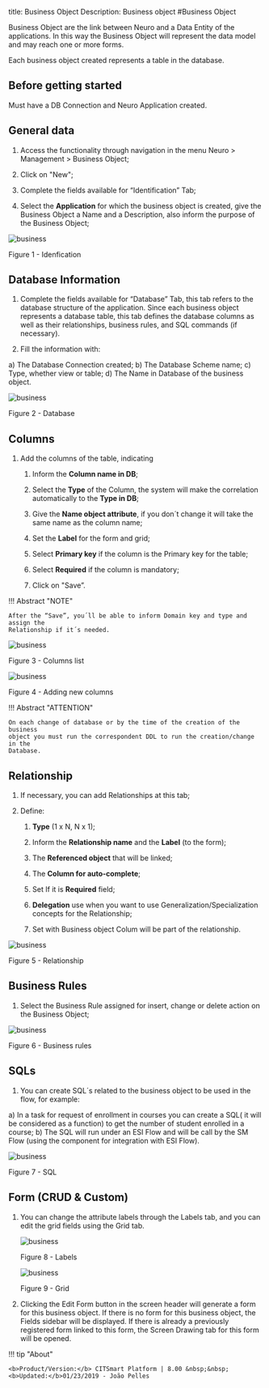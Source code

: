 title: Business Object
Description: Business object
#Business Object


Business Object are the link between Neuro and a Data Entity of the
applications. In this way the Business Object will represent the data model and
may reach one or more forms.

Each business object created represents a table in the database.

Before getting started
----------------------

Must have a DB Connection and Neuro Application created.

## General data

1.  Access the functionality through navigation in the menu Neuro \> Management \> Business Object;

2.  Click on "New";

3.  Complete the fields available for “Identification” Tab;

4.  Select the **Application** for which the business object is created, give
    the Business Object a Name and a Description, also inform the purpose of the
    Business Object;

![business](images/neuro-9.jpg)

Figure 1 - Idenfication


## Database Information

1.	Complete the fields available for “Database” Tab, this tab refers to the database structure of the application. Since each business object represents a database table, this tab defines the database columns as well as their relationships, business rules, and SQL commands (if necessary).

2.	Fill the information with:

a)	The Database Connection created; 
b)	The Database Scheme name; 
c)	Type, whether view or table; 
d)	The Name in Database of the business object.


![business](images/neuro-10.jpg)

Figure 2 - Database


## Columns

1.  Add the columns of the table, indicating

    1.  Inform the **Column name in DB**;

    2.  Select the **Type** of the Column, the system will make the correlation
        automatically to the **Type in DB**;

    3.  Give the **Name object attribute**, if you don´t change it will take the
        same name as the column name;

    4.  Set the **Label** for the form and grid;

    5.  Select **Primary key** if the column is the Primary key for the table;

    6.  Select **Required** if the column is mandatory;

    7.  Click on "Save”.


!!! Abstract "NOTE"

    After the “Save”, you´ll be able to inform Domain key and type and assign the
    Relationship if it´s needed.

![business](images/neuro-11.jpg)

Figure 3 - Columns list

![business](images/neuro-12.jpg)

Figure 4 - Adding new columns

!!! Abstract "ATTENTION"

    On each change of database or by the time of the creation of the business
    object you must run the correspondent DDL to run the creation/change in the
    Database.

## Relationship

1.  If necessary, you can add Relationships at this tab;

2.  Define:

    1.  **Type** (1 x N, N x 1);

    2.  Inform the **Relationship name** and the **Label** (to the form);

    3.  The **Referenced object** that will be linked;

    4.  The **Column for auto-complete**;

    5.  Set If it is **Required** field;

    6.  **Delegation** use when you want to use Generalization/Specialization
        concepts for the Relationship;

    7.  Set with Business object Colum will be part of the relationship.
    
![business](images/neuro-13.jpg)

Figure 5 - Relationship 


## Business Rules

1.	Select the Business Rule assigned for insert, change or delete action on the Business Object;


![business](images/neuro-14.jpg)

Figure 6 - Business rules
    
## SQLs 

1.	You can create SQL´s related to the business object to be used in the flow, for example: 

a)	In a task for request of enrollment in courses you can create a SQL( it will be considered as a function)  to get the number of student enrolled in a course;
b)	The SQL will run under an ESI Flow and will be call by the SM Flow (using the component for integration with ESI Flow).  
    
![business](images/neuro-15.jpg)

Figure 7 - SQL

## Form (CRUD & Custom)

1.	You can change the attribute labels through the Labels tab, and you can edit the grid fields using the Grid tab.

    ![business](images/neuro-16.jpg)

    Figure 8 - Labels


    ![business](images/neuro-17.jpg)

    Figure 9 - Grid

2.	Clicking the Edit Form button in the screen header will generate a form for this business object. If there is no form for this business object, the Fields sidebar will be displayed. If there is already a previously registered form linked to this form, the Screen Drawing tab for this form will be opened.



!!! tip "About"

    <b>Product/Version:</b> CITSmart Platform | 8.00 &nbsp;&nbsp;
    <b>Updated:</b>01/23/2019 - João Pelles  

